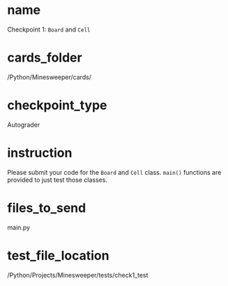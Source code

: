 # name 
Checkpoint 1: `Board` and `Cell`    

# cards_folder
/Python/Minesweeper/cards/

# checkpoint_type
Autograder

# instruction
Please submit your code for the `Board` and `Cell` class. `main()` functions are provided to just test those classes. 

# files_to_send
main.py

# test_file_location
/Python/Projects/Minesweeper/tests/check1_test